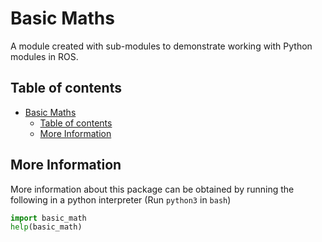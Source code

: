 # Basic Maths

A module created with sub-modules to demonstrate working with Python modules in ROS.

## Table of contents

- [Basic Maths](#basic-maths)
    - [Table of contents](#table-of-contents)
    - [More Information](#more-information)

## More Information

More information about this package can be obtained by running the following in a python interpreter (Run `python3` in `bash`)

```py
import basic_math
help(basic_math)
```
